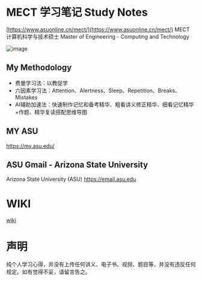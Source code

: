 # MECT 学习笔记 Study Notes

[https://www.asuonline.cn/mect/](https://www.asuonline.cn/mect/)
MECT 计算机科学与技术硕士
Master of Engineering - Computing and Technology

![image](https://github.com/user-attachments/assets/e1727bb9-db35-46fe-8f2f-e8120ac02bad)

## My Methodology

- 费曼学习法：以教促学
- 六因素学习法：Attention、Alertness、Sleep、Repetition、Breaks、Mistakes
- AI辅助加速法：快速制作记忆和备考精华、粗看讲义修正精华、细看记忆精华+作题、精华复读搭配思维导图

## MY ASU

https://my.asu.edu/

## ASU Gmail - Arizona State University
Arizona State University (ASU)
https://email.asu.edu

# WIKI

[wiki](/wanjochan/asu/wiki)

# 声明

纯个人学习心得，并没有上传任何讲义、电子书、视频、题目等，并没有违反任何规定。如有觉得不妥，请留言告之。
